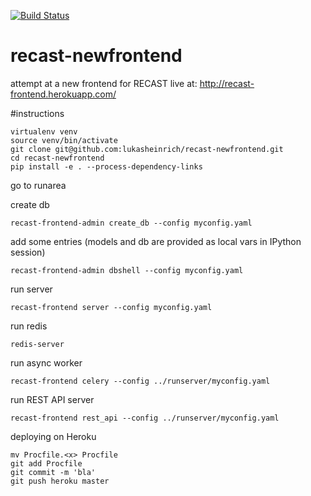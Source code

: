 [![Build Status](https://travis-ci.org/cbora/recast-newfrontend.svg?branch=master)](https://travis-ci.org/cbora/recast-newfrontend)

# recast-newfrontend  
attempt at a new frontend for RECAST live at: http://recast-frontend.herokuapp.com/


#instructions


    virtualenv venv
    source venv/bin/activate
    git clone git@github.com:lukasheinrich/recast-newfrontend.git
    cd recast-newfrontend
    pip install -e . --process-dependency-links

go to runarea 

create db

    recast-frontend-admin create_db --config myconfig.yaml

add some entries (models and db are provided as local vars in IPython session)

    recast-frontend-admin dbshell --config myconfig.yaml

run server

    recast-frontend server --config myconfig.yaml

run redis

    redis-server

run async worker

    recast-frontend celery --config ../runserver/myconfig.yaml

run REST API server

    recast-frontend rest_api --config ../runserver/myconfig.yaml

deploying on Heroku
	
    mv Procfile.<x> Procfile 
    git add Procfile
    git commit -m 'bla'
    git push heroku master

